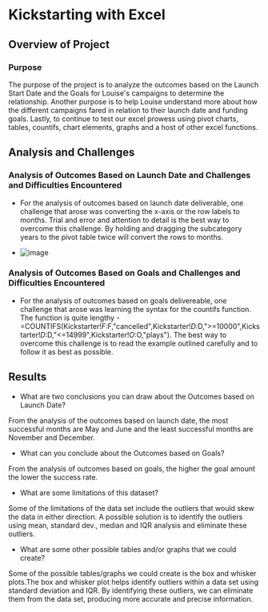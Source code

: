 # Kickstarting with Excel

## Overview of Project

### Purpose

The purpose of the project is to analyze the outcomes based on the Launch Start Date and the Goals for Louise's campaigns to determine the relationship. Another purpose is to help Louise understand more about how the different campaigns fared in relation to their launch date and funding goals. Lastly, to continue to test our excel prowess using pivot charts, tables, countifs, chart elements, graphs and a host of other excel functions.

## Analysis and Challenges

### Analysis of Outcomes Based on Launch Date and Challenges and Difficulties Encountered

- For the analysis of outcomes based on launch date deliverable, one challenge that arose was converting the x-axis or the row labels to months. Trial and error and attention to detail is the best way to overcome this challenge. By holding and dragging the subcategory years to the pivot table twice will convert the rows to months. 

- ![image](https://user-images.githubusercontent.com/107594143/175439847-04541cc4-8ef2-47a4-8fc2-d2579de13c88.png)


### Analysis of Outcomes Based on Goals and Challenges and Difficulties Encountered

- For the analysis of outcomes based on goals delivereable, one challenge that arose was learning the syntax for the countifs function. The function is quite lengthy - =COUNTIFS(Kickstarter!$F:$F,"cancelled",Kickstarter!$D:$D,">=10000",Kickstarter!$D:$D,"<=14999",Kickstarter!$O:$O,"plays"). The best way to overcome this challenge is to read the example outlined carefully and to follow it as best as possible.


## Results

- What are two conclusions you can draw about the Outcomes based on Launch Date?

From the analysis of the outcomes based on launch date, the most successful months are May and June and the least successful months are November and December.

- What can you conclude about the Outcomes based on Goals?

From the analysis of outcomes based on goals, the higher the goal amount the lower the success rate. 

- What are some limitations of this dataset?

Some of the limitations of the data set include the outliers that would skew the data in either direction. A possible solution is to identify the outliers using mean, standard dev., median and IQR analysis and eliminate these outliers.

- What are some other possible tables and/or graphs that we could create?

Some of the possible tables/graphs we could create is the box and whisker plots.The box and whisker plot helps identify outliers within a data set using standard deviation and IQR. By identifying these outliers, we can eliminate them from the data set, producing more accurate and precise information.

